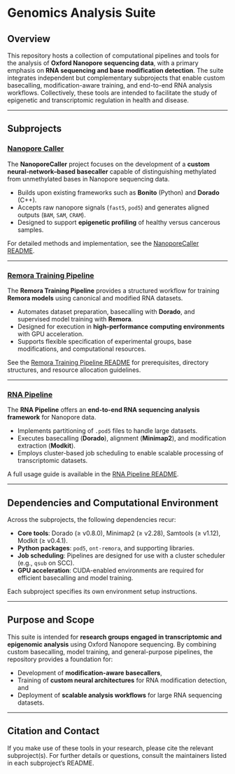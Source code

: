 # Genomics Analysis Suite

## Overview

This repository hosts a collection of computational pipelines and tools for the analysis of **Oxford Nanopore sequencing data**, with a primary emphasis on **RNA sequencing and base modification detection**. The suite integrates independent but complementary subprojects that enable custom basecalling, modification-aware training, and end-to-end RNA analysis workflows. Collectively, these tools are intended to facilitate the study of epigenetic and transcriptomic regulation in health and disease.

---

## Subprojects

### [Nanopore Caller](./nanopore_caller)

The **NanoporeCaller** project focuses on the development of a **custom neural-network–based basecaller** capable of distinguishing methylated from unmethylated bases in Nanopore sequencing data.

* Builds upon existing frameworks such as **Bonito** (Python) and **Dorado** (C++).
* Accepts raw nanopore signals (`fast5`, `pod5`) and generates aligned outputs (`BAM`, `SAM`, `CRAM`).
* Designed to support **epigenetic profiling** of healthy versus cancerous samples.

For detailed methods and implementation, see the [NanoporeCaller README](./nanopore_caller/README.md).

---

### [Remora Training Pipeline](./remora_training_pipeline)

The **Remora Training Pipeline** provides a structured workflow for training **Remora models** using canonical and modified RNA datasets.

* Automates dataset preparation, basecalling with **Dorado**, and supervised model training with **Remora**.
* Designed for execution in **high-performance computing environments** with GPU acceleration.
* Supports flexible specification of experimental groups, base modifications, and computational resources.

See the [Remora Training Pipeline README](./remora_training_pipeline/README.md) for prerequisites, directory structures, and resource allocation guidelines.

---

### [RNA Pipeline](./rna_pipeline)

The **RNA Pipeline** offers an **end-to-end RNA sequencing analysis framework** for Nanopore data.

* Implements partitioning of `.pod5` files to handle large datasets.
* Executes basecalling (**Dorado**), alignment (**Minimap2**), and modification extraction (**Modkit**).
* Employs cluster-based job scheduling to enable scalable processing of transcriptomic datasets.

A full usage guide is available in the [RNA Pipeline README](./rna-pipeline/README.md).

---

## Dependencies and Computational Environment

Across the subprojects, the following dependencies recur:

* **Core tools**: Dorado (≥ v0.8.0), Minimap2 (≥ v2.28), Samtools (≥ v1.12), Modkit (≥ v0.4.1).
* **Python packages**: `pod5`, `ont-remora`, and supporting libraries.
* **Job scheduling**: Pipelines are designed for use with a cluster scheduler (e.g., `qsub` on SCC).
* **GPU acceleration**: CUDA-enabled environments are required for efficient basecalling and model training.

Each subproject specifies its own environment setup instructions.

---

## Purpose and Scope

This suite is intended for **research groups engaged in transcriptomic and epigenomic analysis** using Oxford Nanopore sequencing. By combining custom basecalling, model training, and general-purpose pipelines, the repository provides a foundation for:

* Development of **modification-aware basecallers**,
* Training of **custom neural architectures** for RNA modification detection, and
* Deployment of **scalable analysis workflows** for large RNA sequencing datasets.

---

## Citation and Contact

If you make use of these tools in your research, please cite the relevant subproject(s). For further details or questions, consult the maintainers listed in each subproject’s README.
